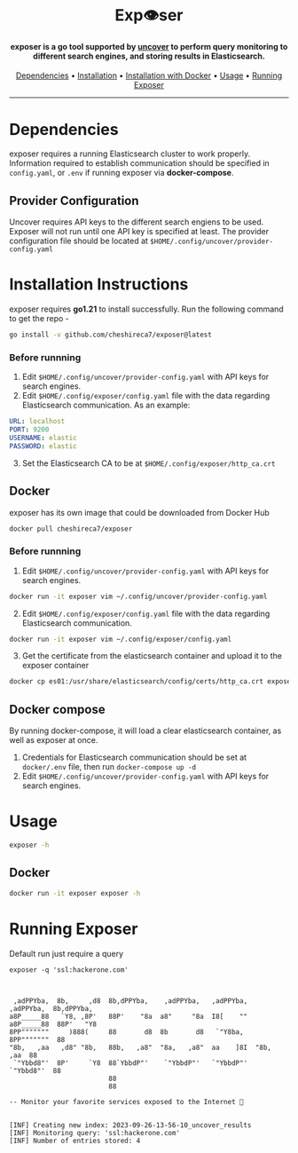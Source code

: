 <h1 align="center">Exp👁️ser</h1>
<h4 align="center">exposer is a go tool supported by <a href="https://github.com/projectdiscovery/uncover">uncover</a> to perform query monitoring to different search engines, and storing results in Elasticsearch.</h4>

<p align="center">
  <a href="#dependencies">Dependencies</a> •
  <a href="#installation-instructions">Installation</a> •
  <a href="#installation-with-docker">Installation with Docker</a> •
  <a href="#usage">Usage</a> •
  <a href="#running-exposer">Running Exposer</a>
</p>

---

# Dependencies
exposer requires a running Elasticsearch cluster to work properly. Information required to establish communication should be specified in `config.yaml`, or `.env` if running exposer via **docker-compose**.

## Provider Configuration

Uncover requires API keys to the different search engiens to be used. Exposer will not run until one API key is specified at least.
The provider configuration file should be located at `$HOME/.config/uncover/provider-config.yaml`

# Installation Instructions
exposer requires **go1.21** to install successfully. Run the following command to get the repo -

```sh
go install -v github.com/cheshireca7/exposer@latest
```

### Before runnning
1. Edit `$HOME/.config/uncover/provider-config.yaml` with API keys for search engines.
2. Edit `$HOME/.config/exposer/config.yaml` file with the data regarding Elasticsearch communication. As an example:

```yaml
URL: localhost
PORT: 9200
USERNAME: elastic
PASSWORD: elastic
```

3. Set the Elasticsearch CA to be at `$HOME/.config/exposer/http_ca.crt`

## Docker
exposer has its own image that could be downloaded from Docker Hub

```sh
docker pull cheshireca7/exposer
```

### Before runnning
1. Edit `$HOME/.config/uncover/provider-config.yaml` with API keys for search engines.
```sh
docker run -it exposer vim ~/.config/uncover/provider-config.yaml
```

2. Edit `$HOME/.config/exposer/config.yaml` file with the data regarding Elasticsearch communication.
```sh
docker run -it exposer vim ~/.config/exposer/config.yaml
```

3. Get the certificate from the elasticsearch container and upload it to the exposer container
```sh
docker cp es01:/usr/share/elasticsearch/config/certs/http_ca.crt exposer:/root/.config/exposer/http_ca.crt
```

## Docker compose
By running docker-compose, it will load a clear elasticsearch container, as well as exposer at once. 

1. Credentials for Elasticsearch communication should be set at `docker/.env` file, then run `docker-compose up -d`
2. Edit `$HOME/.config/uncover/provider-config.yaml` with API keys for search engines.

# Usage

```sh
exposer -h
```

## Docker 

```sh
docker run -it exposer exposer -h
```

# Running Exposer
Default run just require a query

```console
exposer -q 'ssl:hackerone.com'

                                                                                      
                                                                                      
 ,adPPYba,  8b,     ,d8  8b,dPPYba,    ,adPPYba,   ,adPPYba,   ,adPPYba,  8b,dPPYba,  
a8P_____88   `Y8, ,8P'   88P'    "8a  a8"     "8a  I8[    ""  a8P_____88  88P'   "Y8  
8PP"""""""     )888(     88       d8  8b       d8   `"Y8ba,   8PP"""""""  88          
"8b,   ,aa   ,d8" "8b,   88b,   ,a8"  "8a,   ,a8"  aa    ]8I  "8b,   ,aa  88          
 `"Ybbd8"'  8P'     `Y8  88`YbbdP"'    `"YbbdP"'   `"YbbdP"'   `"Ybbd8"'  88          
                         88                                                           
                         88                                                           

-- Monitor your favorite services exposed to the Internet 👀


[INF] Creating new index: 2023-09-26-13-56-10_uncover_results
[INF] Monitoring query: 'ssl:hackerone.com'
[INF] Number of entries stored: 4

```
